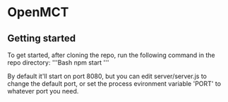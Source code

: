 # OpenMCT

## Getting started

To get started, after cloning the repo, run the following command in the repo directory:
'''Bash
npm start
'''

By default it'll start on port 8080, but you can edit server/server.js to change the default port, or set the process evironment variable 'PORT' to whatever port you need.